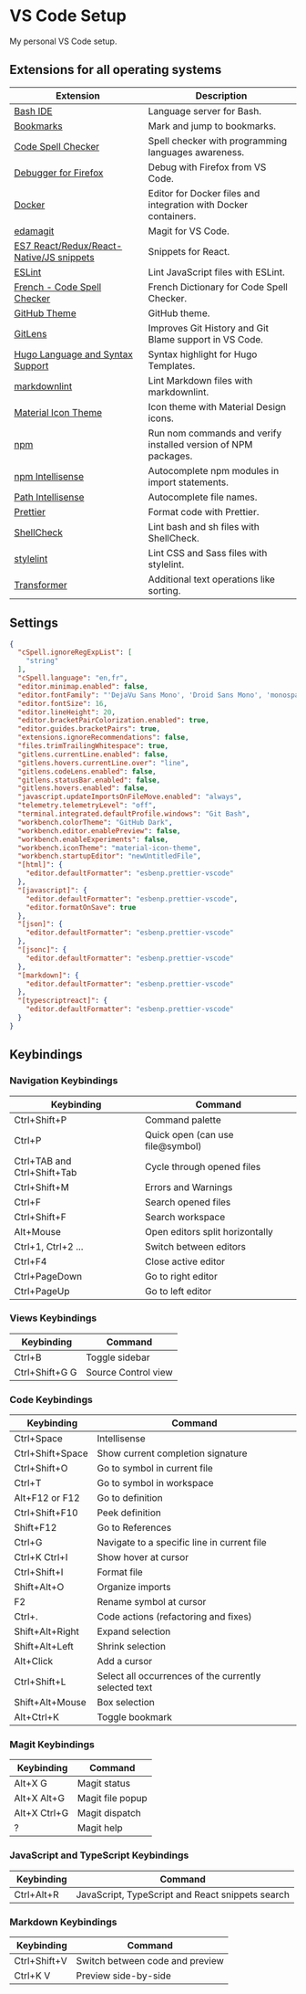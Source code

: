 # VS Code Setup

My personal VS Code setup.

## Extensions for all operating systems

| Extension | Description |
| --------- | ----------- |
|[Bash IDE](https://marketplace.visualstudio.com/items?itemName=mads-hartmann.bash-ide-vscode&ssr=false#overview)|Language server for Bash.|
|[Bookmarks](https://marketplace.visualstudio.com/items?itemName=alefragnani.Bookmarks)|Mark and jump to bookmarks.|
|[Code Spell Checker](https://marketplace.visualstudio.com/items?itemName=streetsidesoftware.code-spell-checker)|Spell checker with programming languages awareness.|
|[Debugger for Firefox](https://marketplace.visualstudio.com/items?itemName=firefox-devtools.vscode-firefox-debug)|Debug with Firefox from VS Code.|
|[Docker](https://marketplace.visualstudio.com/items?itemName=ms-azuretools.vscode-docker)|Editor for Docker files and integration with Docker containers.|
|[edamagit](https://marketplace.visualstudio.com/items?itemName=kahole.magit)|Magit for VS Code.|
|[ES7 React/Redux/React-Native/JS snippets](https://marketplace.visualstudio.com/items?itemName=dsznajder.es7-react-js-snippets)|Snippets for React.|
|[ESLint](https://marketplace.visualstudio.com/items?itemName=dbaeumer.vscode-eslint)|Lint JavaScript files with ESLint.|
|[French - Code Spell Checker](https://marketplace.visualstudio.com/items?itemName=streetsidesoftware.code-spell-checker-french)|French Dictionary for Code Spell Checker.|
|[GitHub Theme](https://marketplace.visualstudio.com/items?itemName=GitHub.github-vscode-theme)|GitHub theme.|
|[GitLens](https://marketplace.visualstudio.com/items?itemName=eamodio.gitlens)|Improves Git History and Git Blame support in VS Code.|
|[Hugo Language and Syntax Support](https://marketplace.visualstudio.com/items?itemName=budparr.language-hugo-vscode)|Syntax highlight for Hugo Templates.|
|[markdownlint](https://marketplace.visualstudio.com/items?itemName=DavidAnson.vscode-markdownlint)|Lint Markdown files with markdownlint.|
|[Material Icon Theme](https://marketplace.visualstudio.com/items?itemName=PKief.material-icon-theme)|Icon theme with Material Design icons.|
|[npm](https://marketplace.visualstudio.com/items?itemName=eg2.vscode-npm-script)|Run nom commands and verify installed version of NPM packages.|
|[npm Intellisense](https://marketplace.visualstudio.com/items?itemName=christian-kohler.npm-intellisense)|Autocomplete npm modules in import statements.|
|[Path Intellisense](https://marketplace.visualstudio.com/items?itemName=christian-kohler.path-intellisense)|Autocomplete file names.|
|[Prettier](https://marketplace.visualstudio.com/items?itemName=esbenp.prettier-vscode)|Format code with Prettier.|
|[ShellCheck](https://marketplace.visualstudio.com/items?itemName=timonwong.shellcheck)|Lint bash and sh files with ShellCheck.|
|[stylelint](https://marketplace.visualstudio.com/items?itemName=stylelint.vscode-stylelint)|Lint CSS and Sass files with stylelint.|
|[Transformer](https://marketplace.visualstudio.com/items?itemName=dakara.transformer)|Additional text operations like sorting.|

## Settings

```json
{
  "cSpell.ignoreRegExpList": [
    "string"
  ],
  "cSpell.language": "en,fr",
  "editor.minimap.enabled": false,
  "editor.fontFamily": "'DejaVu Sans Mono', 'Droid Sans Mono', 'monospace', monospace, 'Droid Sans Fallback'",
  "editor.fontSize": 16,
  "editor.lineHeight": 20,
  "editor.bracketPairColorization.enabled": true,
  "editor.guides.bracketPairs": true,
  "extensions.ignoreRecommendations": false,
  "files.trimTrailingWhitespace": true,
  "gitlens.currentLine.enabled": false,
  "gitlens.hovers.currentLine.over": "line",
  "gitlens.codeLens.enabled": false,
  "gitlens.statusBar.enabled": false,
  "gitlens.hovers.enabled": false,
  "javascript.updateImportsOnFileMove.enabled": "always",
  "telemetry.telemetryLevel": "off",
  "terminal.integrated.defaultProfile.windows": "Git Bash",
  "workbench.colorTheme": "GitHub Dark",
  "workbench.editor.enablePreview": false,
  "workbench.enableExperiments": false,
  "workbench.iconTheme": "material-icon-theme",
  "workbench.startupEditor": "newUntitledFile",
  "[html]": {
    "editor.defaultFormatter": "esbenp.prettier-vscode"
  },
  "[javascript]": {
    "editor.defaultFormatter": "esbenp.prettier-vscode",
    "editor.formatOnSave": true
  },
  "[json]": {
    "editor.defaultFormatter": "esbenp.prettier-vscode"
  },
  "[jsonc]": {
    "editor.defaultFormatter": "esbenp.prettier-vscode"
  },
  "[markdown]": {
    "editor.defaultFormatter": "esbenp.prettier-vscode"
  },
  "[typescriptreact]": {
    "editor.defaultFormatter": "esbenp.prettier-vscode"
  }
}
```

## Keybindings

### Navigation Keybindings

|  Keybinding                 | Command                            |
| --------------------------- | ---------------------------------- |
| Ctrl+Shift+P                | Command palette                    |
| Ctrl+P                      | Quick open (can use file@symbol)   |
| Ctrl+TAB and Ctrl+Shift+Tab | Cycle through opened files         |
| Ctrl+Shift+M                | Errors and Warnings                |
| Ctrl+F                      | Search opened files                |
| Ctrl+Shift+F                | Search workspace                   |
| Alt+Mouse                   | Open editors split horizontally    |
| Ctrl+1, Ctrl+2 ...          | Switch between editors             |
| Ctrl+F4                     | Close active editor                |
| Ctrl+PageDown               | Go to right editor                 |
| Ctrl+PageUp                 | Go to left editor                  |

### Views Keybindings

|  Keybinding    | Command             |
| -------------- | ------------------- |
| Ctrl+B         | Toggle sidebar      |
| Ctrl+Shift+G G | Source Control view |

### Code Keybindings

|  Keybinding      | Command                                               |
| ---------------- | ----------------------------------------------------- |
| Ctrl+Space       | Intellisense                                          |
| Ctrl+Shift+Space | Show current completion signature                     |
| Ctrl+Shift+O     | Go to symbol in current file                          |
| Ctrl+T           | Go to symbol in workspace                             |
| Alt+F12 or F12   | Go to definition                                      |
| Ctrl+Shift+F10   | Peek definition                                       |
| Shift+F12        | Go to References                                      |
| Ctrl+G           | Navigate to a specific line in current file           |
| Ctrl+K Ctrl+I    | Show hover at cursor                                  |
| Ctrl+Shift+I     | Format file                                           |
| Shift+Alt+O      | Organize imports                                      |
| F2               | Rename symbol at cursor                               |
| Ctrl+.           | Code actions (refactoring and fixes)                  |
| Shift+Alt+Right  | Expand selection                                      |
| Shift+Alt+Left   | Shrink selection                                      |
| Alt+Click        | Add a cursor                                          |
| Ctrl+Shift+L     | Select all occurrences of the currently selected text |
| Shift+Alt+Mouse  | Box selection                                         |
| Alt+Ctrl+K       | Toggle bookmark                                       |

### Magit Keybindings

|  Keybinding  | Command          |
| ------------ | ---------------- |
| Alt+X G      | Magit status     |
| Alt+X Alt+G  | Magit file popup |
| Alt+X Ctrl+G | Magit dispatch   |
| ?            | Magit help       |

### JavaScript and TypeScript Keybindings

|  Keybinding | Command                                          |
| ----------- | ------------------------------------------------ |
| Ctrl+Alt+R  | JavaScript, TypeScript and React snippets search |

### Markdown Keybindings

|  Keybinding  | Command                         |
| ------------ | ------------------------------- |
| Ctrl+Shift+V | Switch between code and preview |
| Ctrl+K V     | Preview side-by-side            |
